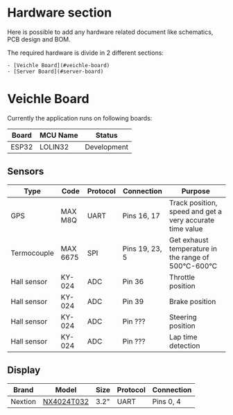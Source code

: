 # Hardware section

Here is possible to add any hardware related document like schematics, PCB design and BOM.

The required hardware is divide in 2 different sections:

    - [Veichle Board](#veichle-board)
    - [Server Board](#server-board)

# Veichle Board

Currently the application runs on following boards:

|Board|MCU Name|Status|
|-----|-----|-----|
|ESP32|LOLIN32|Development|

## Sensors

|Type|Code|Protocol|Connection|Purpose|
|-----|-----|-----|------|----|
|GPS|MAX M8Q|UART|Pins 16, 17|Track position, speed and get a very accurate time value|
|Termocouple|MAX 6675|SPI|Pins 19, 23, 5| Get exhaust temperature in the range of 500°C-600°C|
|Hall sensor|KY-024|ADC|Pin 36|Throttle position|
|Hall sensor|KY-024|ADC|Pin 39|Brake position|
|Hall sensor|KY-024|ADC|Pin ???|Steering position|
|Hall sensor|KY-024|ADC|Pin ???|Lap time detection|

## Display

|Brand|Model|Size|Protocol|Connection|
|-----|-----|-----|------|----|
|Nextion|[NX4024T032](https://nextion.tech/datasheets/nx4024t032/)|3.2"|UART|Pins 0, 4|
